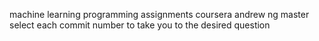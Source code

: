 machine learning programming assignments coursera andrew ng master
select each commit number to take you to the desired question
